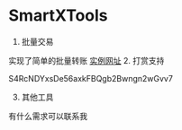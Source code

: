 # SmartXTools
1. 批量交易

实现了简单的批量转账
[实例网址](http://smartx.fiang.fun)
2. 打赏支持

S4RcNDYxsDe56axkFBQgb2Bwngn2wGvv7

3. 其他工具

有什么需求可以联系我
